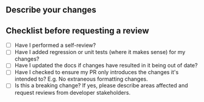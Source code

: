 ## Describe your changes

## Checklist before requesting a review

- [ ] Have I performed a self-review?
- [ ] Have I added regression or unit tests (where it makes sense) for my changes?
- [ ] Have I updated the docs if changes have resulted in it being out of date?
- [ ] Have I checked to ensure my PR only introduces the changes it's intended to? E.g. No extraneous formatting changes.
- [ ] Is this a breaking change? If yes, please describe areas affected and request reviews from developer stakeholders.

